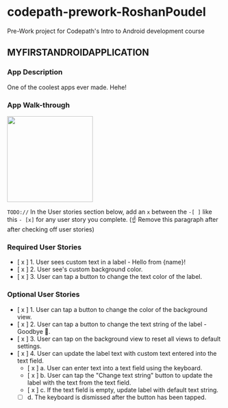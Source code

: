 # codepath-prework-RoshanPoudel
Pre-Work project for Codepath's Intro to Android development course

## MYFIRSTANDROIDAPPLICATION

### App Description
One of the coolest apps ever made. Hehe!

### App Walk-through

<img src="http://g.recordit.co/7CZXt7lKq9.gif" width=200><br>

`TODO://` In the User stories section below, add an `x` between the `-[ ]` like this `- [x]` for any user story you complete. (☝️ Remove this paragraph after after checking off user stories)

### Required User Stories
- [ x ] 1. User sees custom text in a label - Hello from {name}!
- [ x ] 2. User see's custom background color.
- [ x ] 3. User can tap a button to change the text color of the label.

### Optional User Stories
- [ x ] 1. User can tap a button to change the color of the background view.
- [ x ] 2. User can tap a button to change the text string of the label - Goodbye 👋.
- [ x ] 3. User can tap on the background view to reset all views to default settings.
- [ x ] 4. User can update the label text with custom text entered into the text field.
   - [ x ] a. User can enter text into a text field using the keyboard.
   - [ x ] b. User can tap the "Change text string" button to update the label with the text from the text field.
   - [ x ] c. If the text field is empty, update label with default text string.
   - [  ] d. The keyboard is dismissed after the button has been tapped.
